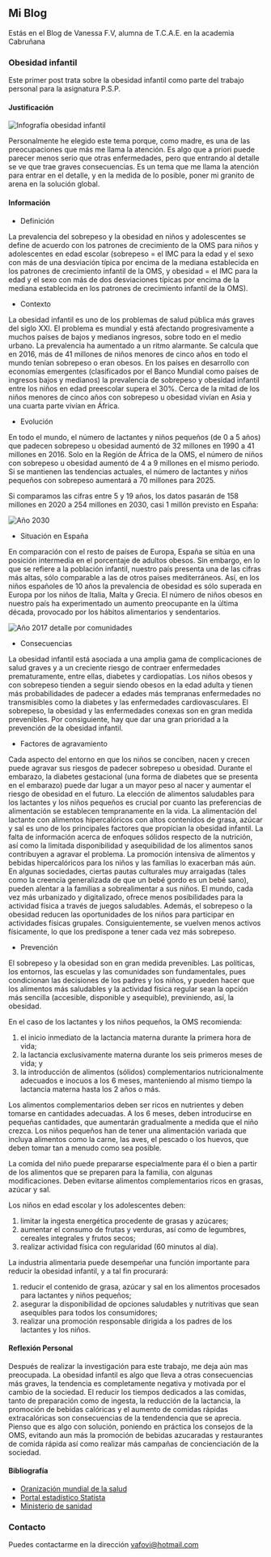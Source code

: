 ## Mi Blog

Estás en el Blog de Vanessa F.V, alumna de T.C.A.E. en la academia Cabruñana

### Obesidad infantil

Este primer post trata sobre la obesidad infantil como parte del trabajo personal para la asignatura P.S.P.

#### Justificación

![Infografía obesidad infantil](https://www.antavillaschool.com/wp-content/uploads/2018/11/obesidad-infantil-un-compromiso-con-el-que-luchar.jpg)

Personalmente he elegido este tema porque, como madre, es una de las preocupaciones que más me llama la atención. Es algo que a priori puede parecer menos serio que otras enfermedades, pero que entrando al detalle se ve que trae graves consecuencias. Es un tema que me llama la atención para entrar en el detalle, y en la medida de lo posible, poner mi granito de arena en la solución global.

#### Información

- Definición

La prevalencia del sobrepeso y la obesidad en niños y adolescentes se define de acuerdo con los patrones de crecimiento de la OMS para niños y adolescentes en edad escolar (sobrepeso = el IMC para la edad y el sexo con más de una desviación típica por encima de la mediana establecida en los patrones de crecimiento infantil de la OMS, y obesidad = el IMC para la edad y el sexo con más de dos desviaciones típicas por encima de la mediana establecida en los patrones de crecimiento infantil de la OMS).

- Contexto

La obesidad infantil es uno de los problemas de salud pública más graves del siglo XXI. El problema es mundial y está afectando progresivamente a muchos países de bajos y medianos ingresos, sobre todo en el medio urbano. La prevalencia ha aumentado a un ritmo alarmante. Se calcula que en 2016, más de 41 millones de niños menores de cinco años en todo el mundo tenían sobrepeso o eran obesos. En los países en desarrollo con economías emergentes (clasificados por el Banco Mundial como países de ingresos bajos y medianos) la prevalencia de sobrepeso y obesidad infantil entre los niños en edad preescolar supera el 30%. Cerca de la mitad de los niños menores de cinco años con sobrepeso u obesidad vivían en Asia y una cuarta parte vivían en África.

- Evolución

En todo el mundo, el número de lactantes y niños pequeños (de 0 a 5 años) que padecen sobrepeso u obesidad aumentó de 32 millones en 1990 a 41 millones en 2016. Solo en la Región de África de la OMS, el número de niños con sobrepeso u obesidad aumentó de 4 a 9 millones en el mismo periodo. Si se mantienen las tendencias actuales, el número de lactantes y niños pequeños con sobrepeso aumentará a 70 millones para 2025.

Si comparamos las cifras entre 5 y 19 años, los datos pasarán de 158 millones en 2020 a 254 millones en 2030, casi 1 millón previsto en España:

![Año 2030](https://cdn.statcdn.com/Infographic/images/normal/24340.jpeg)

- Situación en España

En comparación con el resto de países de Europa, España se sitúa en una posición intermedia en el porcentaje de adultos obesos. Sin embargo, en lo que se refiere a la población infantil, nuestro país presenta una de las cifras más altas, sólo comparable a las de otros países mediterráneos. Así, en los niños españoles de 10 años la prevalencia de obesidad es sólo superada en Europa por los niños de Italia, Malta y Grecia. El número de niños obesos en nuestro país ha experimentado un aumento preocupante en la última década, provocado por los hábitos alimentarios y sendentarios.

![Año 2017 detalle por comunidades](https://github.com/taravika/blog/blob/gh-pages/ObesidadInfantilEspa%C3%B1a.png)

- Consecuencias

La obesidad infantil está asociada a una amplia gama de complicaciones de salud graves y a un creciente riesgo de contraer enfermedades prematuramente, entre ellas, diabetes y cardiopatías. Los niños obesos y con sobrepeso tienden a seguir siendo obesos en la edad adulta y tienen más probabilidades de padecer a edades más tempranas enfermedades no transmisibles como la diabetes y las enfermedades cardiovasculares. El sobrepeso, la obesidad y las enfermedades conexas son en gran medida prevenibles. Por consiguiente, hay que dar una gran prioridad a la prevención de la obesidad infantil.

- Factores de agravamiento

Cada aspecto del entorno en que los niños se conciben, nacen y crecen puede agravar sus riesgos de padecer sobrepeso u obesidad. Durante el embarazo, la diabetes gestacional (una forma de diabetes que se presenta en el embarazo) puede dar lugar a un mayor peso al nacer y aumentar el riesgo de obesidad en el futuro.
La elección de alimentos saludables para los lactantes y los niños pequeños es crucial por cuanto las preferencias de alimentación se establecen tempranamente en la vida. La alimentación del lactante con alimentos hipercalóricos con altos contenidos de grasa, azúcar y sal es uno de los principales factores que propician la obesidad infantil.
La falta de información acerca de enfoques sólidos respecto de la nutrición, así como la limitada disponibilidad y asequibilidad de los alimentos sanos contribuyen a agravar el problema. La promoción intensiva de alimentos y bebidas hipercalóricos para los niños y las familias lo exacerban más aún. En algunas sociedades, ciertas pautas culturales muy arraigadas (tales como la creencia generalizada de que un bebé gordo es un bebé sano), pueden alentar a la familias a sobrealimentar a sus niños.
El mundo, cada vez más urbanizado y digitalizado, ofrece menos posibilidades para la actividad física a través de juegos saludables. Además, el sobrepeso o la obesidad reducen las oportunidades de los niños para participar en actividades físicas grupales. Consiguientemente, se vuelven menos activos físicamente, lo que los predispone a tener cada vez más sobrepeso.

- Prevención

El sobrepeso y la obesidad son en gran medida prevenibles. Las políticas, los entornos, las escuelas y las comunidades son fundamentales, pues condicionan las decisiones de los padres y los niños, y pueden hacer que los alimentos más saludables y la actividad física regular sean la opción más sencilla (accesible, disponible y asequible), previniendo, así, la obesidad.

En el caso de los lactantes y los niños pequeños, la OMS recomienda:

1. el inicio inmediato de la lactancia materna durante la primera hora de vida;
2. la lactancia exclusivamente materna durante los seis primeros meses de vida; y
3. la introducción de alimentos (sólidos) complementarios nutricionalmente adecuados e inocuos a los 6 meses, manteniendo al mismo tiempo la lactancia materna hasta los 2 años o más.

Los alimentos complementarios deben ser ricos en nutrientes y deben tomarse en cantidades adecuadas. A los 6 meses, deben introducirse en pequeñas cantidades, que aumentarán gradualmente a medida que el niño crezca. Los niños pequeños han de tener una alimentación variada que incluya alimentos como la carne, las aves, el pescado o los huevos, que deben tomar tan a menudo como sea posible.

La comida del niño puede prepararse especialmente para él o bien a partir de los alimentos que se preparen para la familia, con algunas modificaciones. Deben evitarse alimentos complementarios ricos en grasas, azúcar y sal.

Los niños en edad escolar y los adolescentes deben:

1. limitar la ingesta energética procedente de grasas y azúcares;
2. aumentar el consumo de frutas y verduras, así como de legumbres, cereales integrales y frutos secos;
3. realizar actividad física con regularidad (60 minutos al día).

La industria alimentaria puede desempeñar una función importante para reducir la obesidad infantil, y a tal fin procurará:

1. reducir el contenido de grasa, azúcar y sal en los alimentos procesados para lactantes y niños pequeños;
2. asegurar la disponibilidad de opciones saludables y nutritivas que sean asequibles para todos los consumidores;
3. realizar una promoción responsable dirigida a los padres de los lactantes y los niños.

#### Reflexión Personal

Después de realizar la investigación para este trabajo, me deja aún mas preocupada. La obesidad infantil es algo que lleva a otras consecuencias más graves, la tendencia es completamente negativa y motivada por el cambio de la sociedad. El reducir los tiempos dedicados a las comidas, tanto de preparación como de ingesta, la reducción de la lactancia, la promoción de bebidas calóricas y el aumento de comidas rápidas extracalóricas son consecuencias de la tendendencia que se aprecia.
Pienso que es algo con solución, poniendo en práctica los consejos de la OMS, evitando aun más la promoción de bebidas azucaradas y restaurantes de comida rápida así como realizar más campañas de concienciación de la sociedad.

#### Bibliografía

- [Oranización mundial de la salud](https://www.who.int/dietphysicalactivity/childhood/es/)
- [Portal estadístico Statista](https://es.statista.com/grafico/24340/numero-previsto-de-ninos-de-5-a-19-anos-con-obesidad/)
- [Ministerio de sanidad](https://www.mscbs.gob.es/estadEstudios/sanidadDatos/tablas/tabla10.htm)

### Contacto

Puedes contactarme en la dirección vafovi@hotmail.com
